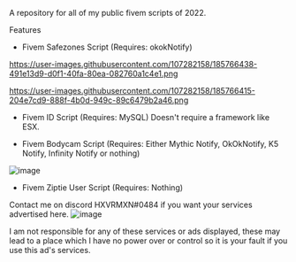 
A repository for all of my public fivem scripts of 2022.


Features  
  
  - Fivem Safezones Script (Requires: okokNotify)
 
  https://user-images.githubusercontent.com/107282158/185766438-491e13d9-d0f1-40fa-80ea-082760a1c4e1.png


  https://user-images.githubusercontent.com/107282158/185766415-204e7cd9-888f-4b0d-949c-89c6479b2a46.png

  
  
 
 
 - Fivem ID Script (Requires: MySQL) Doesn't require a framework like ESX.
  
  
 
 
 
 - Fivem Bodycam Script (Requires: Either Mythic Notify, OkOkNotify, K5 Notify, Infinity Notify or nothing)


![image](https://user-images.githubusercontent.com/107282158/185765783-7a92a0d0-32cf-458e-91e6-3adeff741847.png)
 



- Fivem Ziptie User Script (Requires: Nothing)

  

Contact me on discord HXVRMXN#0484 if you want your services advertised here.
![image](https://user-images.githubusercontent.com/107282158/186304234-c168066e-f124-4ffa-90f0-798d63329589.png)

I am not responsible for any of these services or ads displayed, these may lead to a place which I have no power over or control so it is your fault if you use this ad's services.
